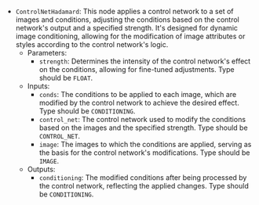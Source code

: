 - `ControlNetHadamard`: This node applies a control network to a set of images and conditions, adjusting the conditions based on the control network's output and a specified strength. It's designed for dynamic image conditioning, allowing for the modification of image attributes or styles according to the control network's logic.
    - Parameters:
        - `strength`: Determines the intensity of the control network's effect on the conditions, allowing for fine-tuned adjustments. Type should be `FLOAT`.
    - Inputs:
        - `conds`: The conditions to be applied to each image, which are modified by the control network to achieve the desired effect. Type should be `CONDITIONING`.
        - `control_net`: The control network used to modify the conditions based on the images and the specified strength. Type should be `CONTROL_NET`.
        - `image`: The images to which the conditions are applied, serving as the basis for the control network's modifications. Type should be `IMAGE`.
    - Outputs:
        - `conditioning`: The modified conditions after being processed by the control network, reflecting the applied changes. Type should be `CONDITIONING`.
